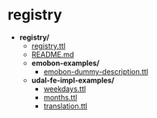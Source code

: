 # registry

- **registry/**
    - [registry.ttl](http://fair-ease.github.io/dataset-demand-register/http://fair-ease.github.io/dataset-demand-register.ttl)
    - [README.md](http://fair-ease.github.io/dataset-demand-register/README.md)
    - **emobon-examples/**
        - [emobon-dummy-description.ttl](http://fair-ease.github.io/dataset-demand-register/emobon-examples/emobon-dummy-description.ttl)
    - **udal-fe-impl-examples/**
        - [weekdays.ttl](http://fair-ease.github.io/dataset-demand-register/udal-fe-impl-examples/weekdays.ttl)
        - [months.ttl](http://fair-ease.github.io/dataset-demand-register/udal-fe-impl-examples/months.ttl)
        - [translation.ttl](http://fair-ease.github.io/dataset-demand-register/udal-fe-impl-examples/translation.ttl)